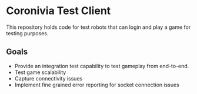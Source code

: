 # Coronivia Test Client

This repository holds code for test robots that can login and play a game for testing purposes.

## Goals
* Provide an integration test capability to test gameplay from end-to-end. 
* Test game scalability
* Capture connectivity issues
* Implement fine grained error reporting for socket connection issues

